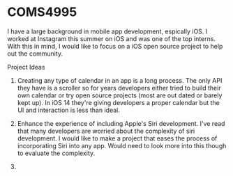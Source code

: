 # COMS4995

I have a large background in mobile app development, espically iOS. I worked at Instagram this summer on iOS and was one of the top interns. With this in mind, I would like to focus on a iOS open source project to help out the community.

Project Ideas
1. Creating any type of calendar in an app is a long process. The only API they have is a scroller so for years developers either tried to build their own calendar or try open source projects (most are out dated or barely kept up). In iOS 14 they're giving developers a proper calendar but the UI and interaction is less than ideal. 

2. Enhance the experience of including Apple's Siri development. I've read that many developers are worried about the complexity of siri development. I would like to make a project that eases the process of incorporating Siri into any app. Would need to look more into this though to evaluate the complexity.

3. 
